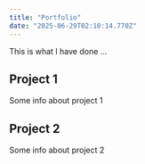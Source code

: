 ```yaml
---
title: "Portfolio"
date: "2025-06-29T02:10:14.770Z"
---
```



This is what I have done …


## Project 1

Some info about project 1


## Project 2

Some info about project 2

